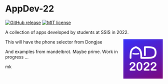 # AppDev-22
[![GitHub release](https://img.shields.io/github/release/ssis-ad/AppDev-22.svg)](https://GitHub.com/ssis-ad/AppDev-22/releases/)
[![MIT license](https://img.shields.io/github/license/ssis-ad/AppDev-22)](https://kreier.mit-license.org/)

A collection of apps developed by students at SSIS in 2022.

<img src="logo/AD22.png" width="25%" align="right">

This will have the phone selector from Dongjae

And examples from mandelbrot. Maybe prime. Work in progress ...

mk
